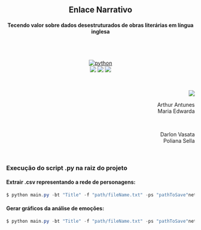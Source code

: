 <h2 align = 'center'> Enlace Narrativo</h2>
<h4 align = 'center'>Tecendo valor sobre dados desestruturados de obras literárias em língua inglesa</h4>
</br></br>
<p align = 'center'>
  <a href="https://www.python.org/"><img src="http://ForTheBadge.com/images/badges/made-with-python.svg" alt = "python"></a></br>
  <a href="https://spacy.io/"><img src="https://img.shields.io/badge/spacy-v.%202.3.2-9cf?style=flat-square"></a>
  <a href="https://igraph.org/python/"><img src="https://img.shields.io/badge/python--igraph-v.%200.8.2-9cf?style=flat-square"></a>
  <a href="https://matplotlib.org/"><img src="https://img.shields.io/badge/matplotlib-v.%203.3.0-9cf?style=flat-square"></a>
</p>
</br>
<p align = 'right'>
    <a href="https://cascavel.ifpr.edu.br/"><img src="https://img.shields.io/badge/IFPR -- Campus Cascavel-TCC-green?style=for-the-badge"></a>
</p>
<p align = 'right'> Arthur Antunes </br> Maria Edwarda </p></br>
<p align = 'right'> Darlon Vasata </br> Poliana Sella </p></br>

### Execução do script .py na raiz do projeto

####  Extrair .csv representando a rede de personagens:
```powershell
$ python main.py -bt "Title" -f "path/fileName.txt" -ps "pathToSave"network
```

#### Gerar gráficos da análise de emoções:
```powershell
$ python main.py -bt "Title" -f "path/fileName.txt" -ps "pathToSave"network emotionAnalysis
```
